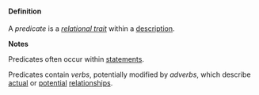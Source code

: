 #### Definition

A *predicate* is a *[relational trait](https://github.com/gcassel/Modular-Organization-Terminology/blob/master/terms/relational-trait.md)* within a [description](https://github.com/gcassel/Modular-Organization-Terminology/blob/master/terms/describe.md).

**Notes**

Predicates often occur within [statements](https://github.com/gcassel/Modular-Organization-Terminology/blob/master/terms/state.md).

Predicates contain *verbs*, potentially modified by *adverbs*, which describe [actual](https://github.com/gcassel/Modular-Organization-Terminology/blob/master/terms/active.md) or [potential](https://github.com/gcassel/Modular-Organization-Terminology/blob/master/terms/potential.md) [relationships](https://github.com/gcassel/Modular-Organization-Terminology/blob/master/terms/relate.md).
